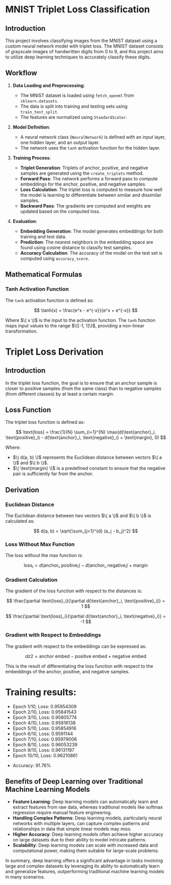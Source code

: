 # MNIST Triplet Loss Classification

## Introduction

This project involves classifying images from the MNIST dataset using a custom neural network model with triplet loss. The MNIST dataset consists of grayscale images of handwritten digits from 0 to 9, and this project aims to utilize deep learning techniques to accurately classify these digits.

## Workflow

1. **Data Loading and Preprocessing**:
   - The MNIST dataset is loaded using `fetch_openml` from `sklearn.datasets`.
   - The data is split into training and testing sets using `train_test_split`.
   - The features are normalized using `StandardScaler`.

2. **Model Definition**:
   - A neural network class (`NeuralNetwork`) is defined with an input layer, one hidden layer, and an output layer.
   - The network uses the `tanh` activation function for the hidden layer.

3. **Training Process**:
   - **Triplet Generation**: Triplets of anchor, positive, and negative samples are generated using the `create_triplets` method.
   - **Forward Pass**: The network performs a forward pass to compute embeddings for the anchor, positive, and negative samples.
   - **Loss Calculation**: The triplet loss is computed to measure how well the model is learning to differentiate between similar and dissimilar samples.
   - **Backward Pass**: The gradients are computed and weights are updated based on the computed loss.

4. **Evaluation**:
   - **Embedding Generation**: The model generates embeddings for both training and test data.
   - **Prediction**: The nearest neighbors in the embedding space are found using cosine distance to classify test samples.
   - **Accuracy Calculation**: The accuracy of the model on the test set is computed using `accuracy_score`.

## Mathematical Formulas

### Tanh Activation Function

The `tanh` activation function is defined as:

$$
\tanh(x) = \frac{e^x - e^{-x}}{e^x + e^{-x}}
$$

Where $\( x \)$ is the input to the activation function. The `tanh` function maps input values to the range $\([-1, 1]\)$, providing a non-linear transformation.



# Triplet Loss Derivation

## Introduction

In the triplet loss function, the goal is to ensure that an anchor sample is closer to positive samples (from the same class) than to negative samples (from different classes) by at least a certain margin. 

## Loss Function

The triplet loss function is defined as:

$$
\text{loss} = \frac{1}{N} \sum_{i=1}^{N} \max(d(\text{anchor}_i, \text{positive}_i) - d(\text{anchor}_i, \text{negative}_i) + \text{margin}, 0)
$$

Where:
- $\( d(a, b) \)$ represents the Euclidean distance between vectors $\( a \)$ and $\( b \)$.
- $\( \text{margin} \)$ is a predefined constant to ensure that the negative pair is sufficiently far from the anchor.

## Derivation

### Euclidean Distance

The Euclidean distance between two vectors $\( a \)$ and $\( b \)$ is calculated as:

$$
d(a, b) = \sqrt{\sum_{j=1}^{d} (a_j - b_j)^2}
$$

### Loss Without Max Function

The loss without the max function is:

$$
\text{loss}_i = d(\text{anchor}_i, \text{positive}_i) - d(\text{anchor}_i, \text{negative}_i) + \text{margin}
$$

### Gradient Calculation

The gradient of the loss function with respect to the distances is:

$$
\frac{\partial \text{loss}_i}{\partial d(\text{anchor}_i, \text{positive}_i)} = 1
$$

$$
\frac{\partial \text{loss}_i}{\partial d(\text{anchor}_i, \text{negative}_i)} = -1
$$

### Gradient with Respect to Embeddings

The gradient with respect to the embeddings can be expressed as:

$$
dz2 = \text{anchor embed} - \text{positive embed} + \text{negative embed}
$$

This is the result of differentiating the loss function with respect to the embeddings of the anchor, positive, and negative samples.



# Training results:
- Epoch 1/10, Loss: 0.95954309
- Epoch 2/10, Loss: 0.95841543
- Epoch 3/10, Loss: 0.95805774
- Epoch 4/10, Loss: 0.95816138
- Epoch 5/10, Loss: 0.95854916
- Epoch 6/10, Loss: 0.9591144
- Epoch 7/10, Loss: 0.95979006
- Epoch 8/10, Loss: 0.96053239
- Epoch 9/10, Loss: 0.96131197
- Epoch 10/10, Loss: 0.96210861
+ Accuracy: 91.76%

  
## Benefits of Deep Learning over Traditional Machine Learning Models

- **Feature Learning**: Deep learning models can automatically learn and extract features from raw data, whereas traditional models like softmax regression require manual feature engineering.
- **Handling Complex Patterns**: Deep learning models, particularly neural networks with multiple layers, can capture complex patterns and relationships in data that simple linear models may miss.
- **Higher Accuracy**: Deep learning models often achieve higher accuracy on large datasets due to their ability to model intricate patterns.
- **Scalability**: Deep learning models can scale with increased data and computational power, making them suitable for large-scale problems.

In summary, deep learning offers a significant advantage in tasks involving large and complex datasets by leveraging its ability to automatically learn and generalize features, outperforming traditional machine learning models in many scenarios.

